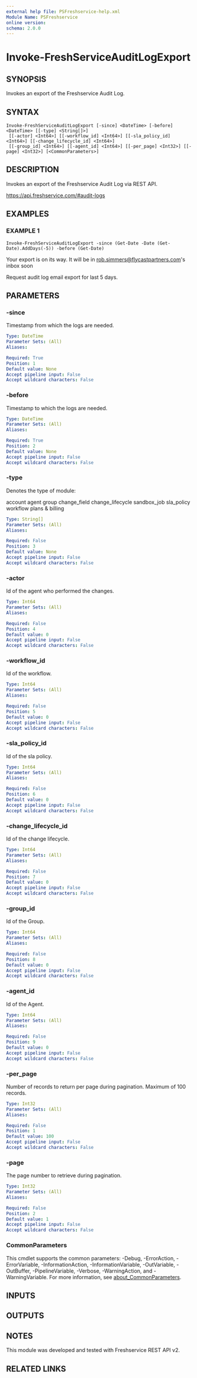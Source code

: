 ```yaml
---
external help file: PSFreshservice-help.xml
Module Name: PSFreshservice
online version:
schema: 2.0.0
---
```


# Invoke-FreshServiceAuditLogExport

## SYNOPSIS
Invokes an export of the Freshservice Audit Log.

## SYNTAX

```
Invoke-FreshServiceAuditLogExport [-since] <DateTime> [-before] <DateTime> [[-type] <String[]>]
 [[-actor] <Int64>] [[-workflow_id] <Int64>] [[-sla_policy_id] <Int64>] [[-change_lifecycle_id] <Int64>]
 [[-group_id] <Int64>] [[-agent_id] <Int64>] [[-per_page] <Int32>] [[-page] <Int32>] [<CommonParameters>]
```

## DESCRIPTION
Invokes an export of the Freshservice Audit Log via REST API.

https://api.freshservice.com/#audit-logs

## EXAMPLES

### EXAMPLE 1
```
Invoke-FreshServiceAuditLogExport -since (Get-Date -Date (Get-Date).AddDays(-5)) -before (Get-Date)
```

Your export is on its way.
It will be in rob.simmers@flycastpartners.com's inbox soon

Request audit log email export for last 5 days.

## PARAMETERS

### -since
Timestamp from which the logs are needed.

```yaml
Type: DateTime
Parameter Sets: (All)
Aliases:

Required: True
Position: 1
Default value: None
Accept pipeline input: False
Accept wildcard characters: False
```

### -before
Timestamp to which the logs are needed.

```yaml
Type: DateTime
Parameter Sets: (All)
Aliases:

Required: True
Position: 2
Default value: None
Accept pipeline input: False
Accept wildcard characters: False
```

### -type
Denotes the type of module:

account
agent
group
change_field
change_lifecycle
sandbox_job
sla_policy
workflow
plans & billing

```yaml
Type: String[]
Parameter Sets: (All)
Aliases:

Required: False
Position: 3
Default value: None
Accept pipeline input: False
Accept wildcard characters: False
```

### -actor
Id of the agent who performed the changes.

```yaml
Type: Int64
Parameter Sets: (All)
Aliases:

Required: False
Position: 4
Default value: 0
Accept pipeline input: False
Accept wildcard characters: False
```

### -workflow_id
Id of the workflow.

```yaml
Type: Int64
Parameter Sets: (All)
Aliases:

Required: False
Position: 5
Default value: 0
Accept pipeline input: False
Accept wildcard characters: False
```

### -sla_policy_id
Id of the sla policy.

```yaml
Type: Int64
Parameter Sets: (All)
Aliases:

Required: False
Position: 6
Default value: 0
Accept pipeline input: False
Accept wildcard characters: False
```

### -change_lifecycle_id
Id of the change lifecycle.

```yaml
Type: Int64
Parameter Sets: (All)
Aliases:

Required: False
Position: 7
Default value: 0
Accept pipeline input: False
Accept wildcard characters: False
```

### -group_id
Id of the Group.

```yaml
Type: Int64
Parameter Sets: (All)
Aliases:

Required: False
Position: 8
Default value: 0
Accept pipeline input: False
Accept wildcard characters: False
```

### -agent_id
Id of the Agent.

```yaml
Type: Int64
Parameter Sets: (All)
Aliases:

Required: False
Position: 9
Default value: 0
Accept pipeline input: False
Accept wildcard characters: False
```

### -per_page
Number of records to return per page during pagination. 
Maximum of 100 records.

```yaml
Type: Int32
Parameter Sets: (All)
Aliases:

Required: False
Position: 1
Default value: 100
Accept pipeline input: False
Accept wildcard characters: False
```

### -page
The page number to retrieve during pagination.

```yaml
Type: Int32
Parameter Sets: (All)
Aliases:

Required: False
Position: 2
Default value: 1
Accept pipeline input: False
Accept wildcard characters: False
```

### CommonParameters
This cmdlet supports the common parameters: -Debug, -ErrorAction, -ErrorVariable, -InformationAction, -InformationVariable, -OutVariable, -OutBuffer, -PipelineVariable, -Verbose, -WarningAction, and -WarningVariable. For more information, see [about_CommonParameters](http://go.microsoft.com/fwlink/?LinkID=113216).

## INPUTS

## OUTPUTS

## NOTES
This module was developed and tested with Freshservice REST API v2.

## RELATED LINKS
